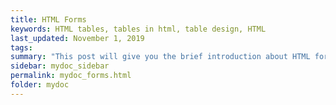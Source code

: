 ```yaml
---
title: HTML Forms 
keywords: HTML tables, tables in html, table design, HTML
last_updated: November 1, 2019
tags: 
summary: "This post will give you the brief introduction about HTML forms. HTML forms. The resources available here is just enough tounderstand thi course. "
sidebar: mydoc_sidebar
permalink: mydoc_forms.html
folder: mydoc
---
```




